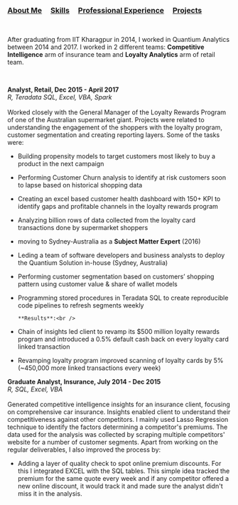 <br />


### [About Me](https://vermaph.github.io/)&nbsp; &nbsp; &nbsp;[Skills](./skills.html)&nbsp; &nbsp; &nbsp;[Professional Experience](./experience.html)&nbsp; &nbsp; &nbsp;[Projects](./projects.html)<br />

<br/>

After graduating from IIT Kharagpur in 2014, I worked in Quantium Analytics between 2014 and 2017. I worked in 2 different teams: **Competitive Intelligence** arm of insurance team and **Loyalty Analytics** arm of retail team.<br /> 

<br />

**Analyst, Retail, Dec 2015 - April 2017<br />**
  *R, Teradata SQL, Excel, VBA, Spark*<br /><br />
Worked closely with the General Manager of the Loyalty Rewards Program of one of the Australian supermarket giant. Projects were related to understanding the engagement of the shoppers with the loyalty program, customer segmentation and creating reporting layers. Some of the tasks were:<br />
  - Building propensity models to target customers most likely to buy a product in the next campaign<br />
  - Performing Customer Churn analysis to identify at risk customers soon to lapse based on historical shopping data<br /> 
  - Creating an excel based customer health dashboard with 150+ KPI to identify gaps and profitable channels in the loyalty rewards program<br />
  - Analyzing billion rows of data collected from the loyalty card transactions done by supermarket shoppers<br />
  - moving to Sydney-Australia as a **Subject Matter Expert** (2016)<br />
  - Leding a team of software developers and business analysts to deploy the Quantium Solution in-house (Sydney, Australia)<br />
  - Performing customer segmentation based on customers’ shopping pattern using customer value & share of wallet models<br />
  - Programming stored procedures in Teradata SQL to create reproducible code pipelines to refresh segments weekly<br />
        
        **Results**:<br />
  - Chain of insights led client to revamp its $500 million loyalty rewards program and introduced a 0.5% default cash back on every loyalty card linked transaction<br />
  - Revamping loyalty program improved scanning of loyalty cards by 5% (~450,000 more linked transactions every week)<br />


 **Graduate Analyst, Insurance, July 2014 - Dec 2015**<br />
  *R, SQL, Excel, VBA*<br /><br />
Generated competitive intelligence insights for an insurance client, focusing on comprehensive car insurance. Insights enabled client to understand their competitiveness against other competitors. I mainly used Lasso Regression technique to identify the factors determining a competitor's premiums. The data used for the analysis was collected by scraping multiple competitors' website for a number of customer segments. Apart from working on the regular deliverables, I also improved the process by: 
  - Adding a layer of quality check to spot online premium discounts. For this I integrated EXCEL with the SQL tables. This simple idea tracked the premium for the same quote every week and if any competitor offered a new online discount, it would track it and made sure the analyst didn't miss it in the analysis.  
